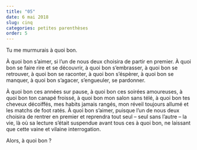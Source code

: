 ```yaml
---
title: "05"
date: 6 mai 2018
slug: cinq
categories: petites parenthèses
order: 5
---
```


Tu me murmurais à quoi bon.

À quoi bon s’aimer, si l’un de nous deux choisira de partir en premier. À quoi bon se faire rire et se découvrir, à quoi bon s’embrasser, à quoi bon se retrouver, à quoi bon se raconter, à quoi bon s’éspèrer, à quoi bon se manquer, à quoi bon s’agacer, s’engueuler, se pardonner.

À quoi bon ces années sur pause, à quoi bon ces soirées amoureuses, à quoi bon ton canapé froissé, à quoi bon mon salon sans télé, à quoi bon tes cheveux décoiffés, mes habits jamais rangés, mon réveil toujours allumé et les matchs de foot ratés.
À quoi bon s’aimer, puisque l’un de nous deux choisira de rentrer en premier et reprendra tout seul – seul sans l’autre – la vie, là où sa lecture s’était suspendue avant tous ces à quoi bon, ne laissant que cette vaine et vilaine interrogation.

Alors, à quoi bon ?

